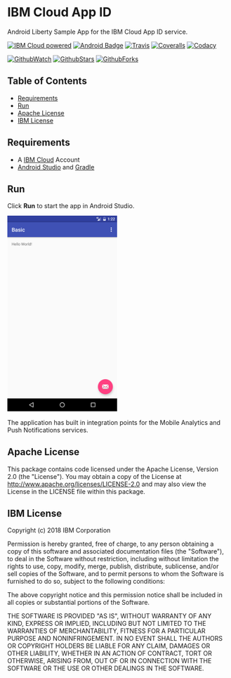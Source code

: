 # IBM Cloud App ID
Android Liberty Sample App for the IBM Cloud App ID service.

[![IBM Cloud powered][img-ibmcloud-powered]][url-ibmcloud]
[![Android Badge][img-android-badge]][url-android-badge]
[![Travis][img-travis-master]][url-travis-master]
[![Coveralls][img-coveralls-master]][url-coveralls-master]
[![Codacy][img-codacy]][url-codacy]

[![GithubWatch][img-github-watchers]][url-github-watchers]
[![GithubStars][img-github-stars]][url-github-stars]
[![GithubForks][img-github-forks]][url-github-forks]

## Table of Contents
* [Requirements](#requirements)
* [Run](#run)
* [Apache License](#apache-license)
* [IBM License](#ibm-license)

## Requirements

* A [IBM Cloud](https://www.ibm.com/cloud/) Account
* [Android Studio](https://developer.android.com/studio/index.html) and [Gradle](https://gradle.org/gradle-download/)

## Run

Click **Run** to start the app in Android Studio.

<img src="README_Images/basic.png" alt="Basic App Screenshot" width="250px"/>

The application has built in integration points for the Mobile Analytics and Push Notifications services.

## Apache License
This package contains code licensed under the Apache License, Version 2.0 (the "License"). You may obtain a copy of the License at http://www.apache.org/licenses/LICENSE-2.0 and may also view the License in the LICENSE file within this package.

## IBM License
Copyright (c) 2018 IBM Corporation

Permission is hereby granted, free of charge, to any person obtaining a copy of this software and associated documentation files (the "Software"), to deal in the Software without restriction, including without limitation the rights to use, copy, modify, merge, publish, distribute, sublicense, and/or sell copies of the Software, and to permit persons to whom the Software is furnished to do so, subject to the following conditions:

The above copyright notice and this permission notice shall be included in all copies or substantial portions of the Software.

THE SOFTWARE IS PROVIDED "AS IS", WITHOUT WARRANTY OF ANY KIND, EXPRESS OR IMPLIED, INCLUDING BUT NOT LIMITED TO THE WARRANTIES OF MERCHANTABILITY, FITNESS FOR A PARTICULAR PURPOSE AND NONINFRINGEMENT. IN NO EVENT SHALL THE AUTHORS OR COPYRIGHT HOLDERS BE LIABLE FOR ANY CLAIM, DAMAGES OR OTHER LIABILITY, WHETHER IN AN ACTION OF CONTRACT, TORT OR OTHERWISE, ARISING FROM, OUT OF OR IN CONNECTION WITH THE SOFTWARE OR THE USE OR OTHER DEALINGS IN THE SOFTWARE.

[img-ibmcloud-powered]: https://img.shields.io/badge/ibm%20cloud-powered-blue.svg
[url-ibmcloud]: https://www.ibm.com/cloud/

[img-android-badge]: https://img.shields.io/badge/platform-android-lightgrey.svg?style=flat
[url-android-badge]: https://developer.android.com/index.html

[img-travis-master]: https://travis-ci.org/ibm-cloud-security/app-id-sample-android.svg?branch=master
[url-travis-master]: https://travis-ci.org/ibm-cloud-security/app-id-sample-android?branch=master

[img-coveralls-master]: https://coveralls.io/repos/github/ibm-cloud-security/app-id-sample-android/badge.svg
[url-coveralls-master]: https://coveralls.io/github/ibm-cloud-security/app-id-sample-android

[img-codacy]: https://api.codacy.com/project/badge/Grade/ab5b96dce496408da630617b6e95f375
[url-codacy]: https://www.codacy.com/app/ibm-cloud-security/app-id-sample-android

[img-github-watchers]: https://img.shields.io/github/watchers/ibm-cloud-security/app-id-sample-android.svg?style=social&label=Watch
[url-github-watchers]: https://github.com/ibm-cloud-security/app-id-sample-android/watchers
[img-github-stars]: https://img.shields.io/github/stars/ibm-cloud-security/app-id-sample-android.svg?style=social&label=Star
[url-github-stars]: https://github.com/ibm-cloud-security/app-id-sample-android/stargazers
[img-github-forks]: https://img.shields.io/github/forks/ibm-cloud-security/app-id-sample-android.svg?style=social&label=Fork
[url-github-forks]: https://github.com/ibm-cloud-security/app-id-sample-android/network
